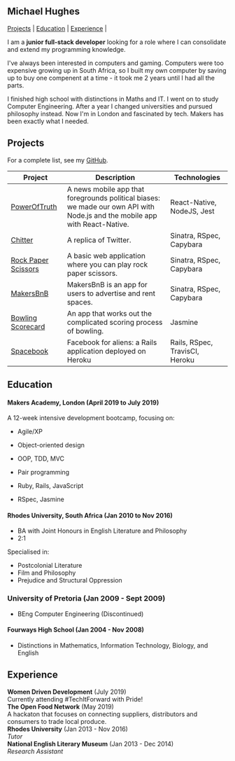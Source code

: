 ## Michael Hughes

[Projects](#projects) | [Education](#education) | [Experience](#experience) |

I am a **junior full-stack developer** looking for a role where I can consolidate and extend my programming knowledge.

I've always been interested in computers and gaming. Computers were too expensive growing up in South Africa, so I built my own computer by saving up to buy one compenent at a time - it took me 2 years until I had all the parts.

I finished high school with distinctions in Maths and IT. I went on to study Computer Engineering. After a year I changed universities and pursued philosophy instead. Now I'm in London and fascinated by tech. Makers has been exactly what I needed.

## Projects

For a complete list, see my [GitHub](https://github.com/hughbric?tab=repositories).

| Project   | Description | Technologies |
|---        |---          |---            |
| [PowerOfTruth](https://github.com/EdinaBMakers/PowerOfTruthServer) | A news mobile app that foregrounds political biases: we made our own API with Node.js and the mobile app with React-Native. | React-Native, NodeJS, Jest |
| [Chitter](https://github.com/hughbric/chitter-challenge) | A replica of Twitter. | Sinatra, RSpec, Capybara |
| [Rock Paper Scissors](https://github.com/hughbric/rps-challenge) | A basic web application where you can play rock paper scissors. | Sinatra, RSpec, Capybara |
| [MakersBnB](https://github.com/hughbric/MakersBNB) | MakersBnB is an app for users to advertise and rent spaces. | Sinatra, RSpec, Capybara |
| [Bowling Scorecard](https://github.com/hughbric/bowling-challenge) | An app that works out the complicated scoring process of bowling. | Jasmine |
| [Spacebook](https://github.com/hughbric/acebook-spacebook) | Facebook for aliens: a Rails application deployed on Heroku | Rails, RSpec, TravisCI, Heroku |

## Education

#### Makers Academy, London (April 2019 to July 2019)

A 12-week intensive development bootcamp, focusing on:

- Agile/XP
- Object-oriented design
- OOP, TDD, MVC
- Pair programming


- Ruby, Rails, JavaScript
- RSpec, Jasmine

#### Rhodes University, South Africa (Jan 2010 to Nov 2016)

- BA with Joint Honours in English Literature and Philosophy
- 2:1

Specialised in:
- Postcolonial Literature
- Film and Philosophy
- Prejudice and Structural Oppression

### University of Pretoria (Jan 2009 - Sept 2009)

- BEng Computer Engineering (Discontinued)

#### Fourways High School (Jan 2004 - Nov 2008)

- Distinctions in Mathematics, Information Technology, Biology, and English

## Experience

**Women Driven Development** (July 2019)   
Currently attending #TechItForward with Pride!  
**The Open Food Network** (May 2019)   
A hackaton that focuses on connecting suppliers, distributors and consumers to trade local produce.  
**Rhodes University** (Jan 2013 - Nov 2016)  
*Tutor*  
**National English Literary Museum** (Jan 2013 - Dec 2014)  
*Research Assistant*  
